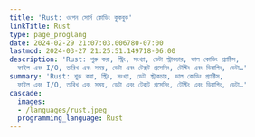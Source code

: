 ```yaml
---
title: 'Rust: ওপেন সোর্স কোডিং কুকবুক'
linkTitle: Rust
type: page_proglang
date: 2024-02-29 21:07:03.006780-07:00
lastmod: 2024-03-27 21:25:51.149718-06:00
description: 'Rust: শুরু করা, স্ট্রিং, সংখ্যা, ডেটা স্ট্রাকচার, ভাল কোডিং প্র্যাক্টিস,
  ফাইল এবং I/O, তারিখ এবং সময়, ডেটা এবং টেক্সট প্রসেসিং, টেস্টিং এবং ডিবাগিং, ডেটা…'
summary: 'Rust: শুরু করা, স্ট্রিং, সংখ্যা, ডেটা স্ট্রাকচার, ভাল কোডিং প্র্যাক্টিস,
  ফাইল এবং I/O, তারিখ এবং সময়, ডেটা এবং টেক্সট প্রসেসিং, টেস্টিং এবং ডিবাগিং, ডেটা…'
cascade:
  images:
  - /languages/rust.jpeg
  programming_language: Rust
---
```

